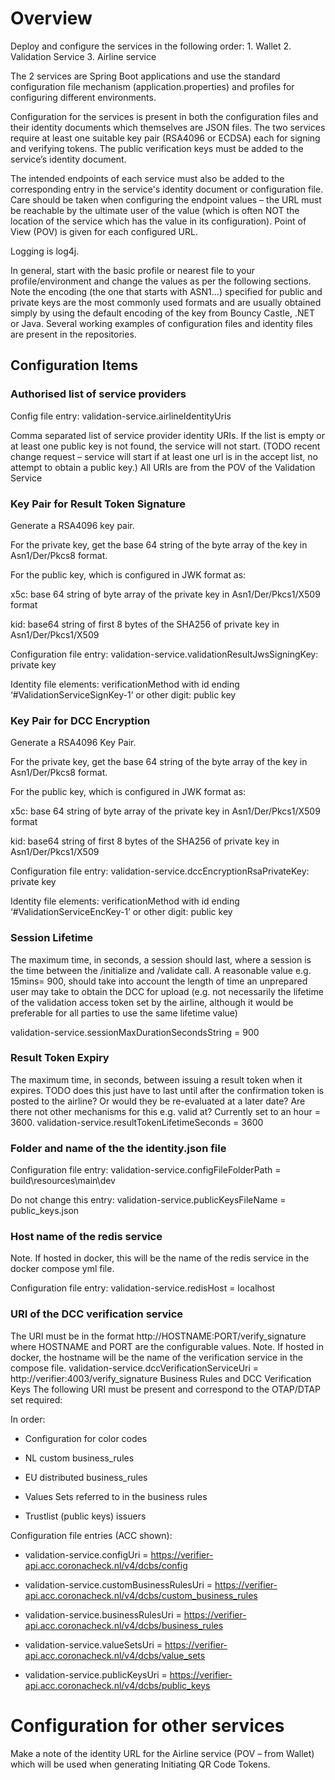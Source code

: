 # Overview
Deploy and configure the services in the following order:
	1. Wallet
	2. Validation Service
	3. Airline service

The 2 services are Spring Boot applications and use the standard configuration file mechanism (application.properties) and profiles for configuring different environments.

Configuration for the services is present in both the configuration files and their identity documents which themselves are JSON files.
The two services require at least one suitable key pair (RSA4096 or ECDSA) each for signing and verifying tokens. The public verification keys must be added to the service’s identity document. 

The intended endpoints of each service must also be added to the corresponding entry in the service's identity document or configuration file. Care should be taken when configuring the endpoint values – the URL must be reachable by the ultimate user of the value (which is often NOT the location of the service which has the value in its configuration). Point of View (POV) is given for each configured URL.

Logging is log4j.

In general, start with the basic profile or nearest file to your profile/environment and change the values as per the following sections.
Note the encoding (the one that starts with ASN1…) specified for public and private keys are the most commonly used formats and are usually obtained simply by using the default encoding of the key from Bouncy Castle, .NET or Java.
Several working examples of configuration files and identity files are present in the repositories.

## Configuration Items

### Authorised list of service providers
Config file entry: validation-service.airlineIdentityUris

Comma separated list of service provider identity URIs. If the list is empty or at least one public key is not found, the service will not start. (TODO recent change request – service will start if at least one url is in the accept list, no attempt to obtain a public key.) All URIs are from the POV of the Validation Service

### Key Pair for Result Token Signature
Generate a RSA4096 key pair.

For the private key, get the base 64 string of the byte array of the key in Asn1/Der/Pkcs8 format.

For the public key, which is configured in JWK format as:

x5c: base 64 string of byte array of the private key in Asn1/Der/Pkcs1/X509 format

kid: base64 string of first 8 bytes of the SHA256 of private key in Asn1/Der/Pkcs1/X509

Configuration file entry:
validation-service.validationResultJwsSigningKey: private key

Identity file elements:
verificationMethod with id ending ‘#ValidationServiceSignKey-1’ or other digit:  public key

### Key Pair for DCC Encryption
Generate a RSA4096 Key Pair.

For the private key, get the base 64 string of the byte array of the key in Asn1/Der/Pkcs8 format.

For the public key, which is configured in JWK format as:

x5c: base 64 string of byte array of the private key in Asn1/Der/Pkcs1/X509 format

kid: base64 string of first 8 bytes of the SHA256 of private key in Asn1/Der/Pkcs1/X509

Configuration file entry:
validation-service.dccEncryptionRsaPrivateKey: private key

Identity file elements:
verificationMethod with id ending ‘#ValidationServiceEncKey-1’ or other digit:  public key

### Session Lifetime
The maximum time, in seconds, a session should last, where a session is the time between the /initialize and /validate call. A reasonable value e.g. 15mins= 900, should take into account the length of time an unprepared user may take to obtain the DCC for upload (e.g. not necessarily the lifetime of the validation access token set by the airline, although it would be preferable for all parties to use the same lifetime value)

validation-service.sessionMaxDurationSecondsString = 900

### Result Token Expiry
The maximum time, in seconds, between issuing a result token when it expires. TODO does this just have to last until after the confirmation token is posted to the airline? Or would they be re-evaluated at a later date? Are there not other mechanisms for this e.g. valid at? Currently set to an hour = 3600.
validation-service.resultTokenLifetimeSeconds = 3600

### Folder and name of the the identity.json file
Configuration file entry:
validation-service.configFileFolderPath = build\\resources\\main\\dev

Do not change this entry:
validation-service.publicKeysFileName = public_keys.json

### Host name of the redis service
Note. If hosted in docker, this will be the name of the redis service in the docker compose yml file.

Configuration file entry:
validation-service.redisHost = localhost

### URI of the DCC verification service
The URI must be in the format http://HOSTNAME:PORT/verify_signature where HOSTNAME and PORT are the configurable values.
Note. If hosted in docker, the hostname will be the name of the verification service in the compose file.
validation-service.dccVerificationServiceUri = http://verifier:4003/verify_signature
Business Rules and DCC Verification Keys
The following URI must be present and correspond to the OTAP/DTAP set required:

In order:

* Configuration for color codes

* NL custom business_rules

* EU distributed business_rules

* Values Sets referred to in the business rules

* Trustlist (public keys) issuers

Configuration file entries (ACC shown):

* validation-service.configUri = https://verifier-api.acc.coronacheck.nl/v4/dcbs/config

* validation-service.customBusinessRulesUri = https://verifier-api.acc.coronacheck.nl/v4/dcbs/custom_business_rules

* validation-service.businessRulesUri = https://verifier-api.acc.coronacheck.nl/v4/dcbs/business_rules

* validation-service.valueSetsUri = https://verifier-api.acc.coronacheck.nl/v4/dcbs/value_sets

* validation-service.publicKeysUri = https://verifier-api.acc.coronacheck.nl/v4/dcbs/public_keys

# Configuration for other services
Make a note of the identity URL for the Airline service (POV – from Wallet) which will be used when generating Initiating QR Code Tokens.
